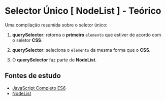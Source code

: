 # Selector Único [ NodeList ] - Teórico
Uma compilação resumida sobre o seletor único:

1. **querySelector**: retorna o **primeiro** ``elemento`` que estiver de acordo com o seletor **CSS**.

2. **querySelector**: seleciona o ``elemento`` da mesma forma que o **CSS**.

3. O **querySelector** faz parte do **NodeList**.

## Fontes de estudo
- [JavaScript Completo ES6](https://www.origamid.com/curso/javascript-completo-es6/)
- [NodeList](https://developer.mozilla.org/pt-BR/docs/Web/API/NodeList)
